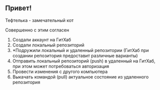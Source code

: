 ## Привет!

Тефтелька - замечательный кот

Совершенно с этим согласен

1. Создали аккаунт на ГитХаб
2. Создали локальный репозиторий
3. *Подружили локальный и удаленный репозитории (ГитХаб при создании репозитория предоставит различные варианты)
4. Отправить локальный репозиторий (push) в удаленный на ГитХаб, при этом может потребоваться авторизация
5. Провести изменения с другого компьютера
6. Выкачать командой (pull) актуальное состояние из удаленного репозитория